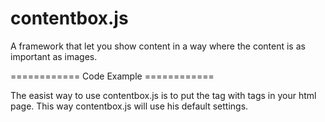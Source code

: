 # contentbox.js
A framework that let you show content in a way where the content is as important as images.

============ Code Example ============

The easist way to use contentbox.js is to put the tag with tags in your html page. This way contentbox.js will use his default settings.

<article>
		<div onclick="clicked(this);" class="item" id="1"></div>
		<div onclick="clicked(this);" class="item" id="2"></div>
		<div onclick="clicked(this);" class="item" id="3"></div>
		<div onclick="clicked(this);" class="item" id="4"></div>
		<div onclick="clicked(this);" class="item" id="5"></div>
		<div onclick="clicked(this);" class="item" id="6"></div>
		<div onclick="clicked(this);" class="item" id="7"></div>
		<div onclick="clicked(this);" class="item" id="8"></div>
 </article>

